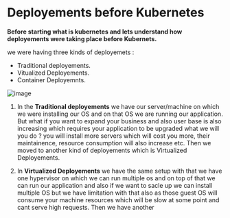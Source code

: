 # Deployements before Kubernetes
**Before starting what is kubernetes and lets understand how deployements were taking place before Kubernets.**

we were having three kinds of deployemets : 
- Traditional deployements.
- Vitualized Deployements.
- Container Deployemnts.

![image](https://user-images.githubusercontent.com/69069614/180745350-18e3b73e-c0b4-4be0-85af-46fdd2ff0f2e.png)

1. In the **Traditional deployements** we have our server/machine on which we were installing our OS and on that OS we are running our application. But what if you want to expand your business and also user base is also increasing which requires your application to be upgraded what we will you do ? you will install more servers which will cost you more, their maintainence, resource consumption will also increase etc. Then we moved to another kind of deployements which is Virtualized Deployements.

2. In **Virtualized Deployements** we have the same setup with that we have one hypervisor on which we can run multiple os and on top of that we can run our application and also if we want to sacle up we can install multiple OS but we have limitation with that also as those guest OS will consume your machine resources which will be slow at some point and cant serve high requests. Then we have another
